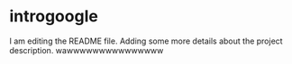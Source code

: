 # introgoogle
I am editing the README file. Adding some more details about the project description.
wawwwwwwwwwwwwwww
